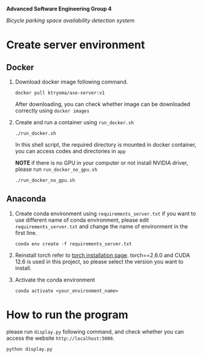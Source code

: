 **Advanced Software Engineering Group 4**

*Bicycle parking space availability detection system*

# Create server environment
## Docker
1.  Download docker image following command.
    
    ```
    docker pull ktryoma/ase-server:v1
    ```
    After downloading, you can check whether image can be downloaded correctly using `docker images`

2. Create and run a container using `run_docker.sh`
    ```
    ./run_docker.sh
    ```
    In this shell script, the required directory is mounted in docker container, you can access codes and directories in `app`

    **NOTE** if there is no GPU in your computer or not install NVIDIA driver, please run `run_docker_no_gpu.sh`
    ```
    ./run_docker_no_gpu.sh
    ```

## Anaconda
1. Create conda environment using `requirements_server.txt`
    if you want to use different name of conda environment, please edit `requirements_server.txt` and change the name of environment in the first line.
    ```
    conda env create -f requirements_server.txt
    ```
2. Reinstall torch refer to [torch installation page](https://pytorch.org/get-started/locally/).
    torch==2.6.0 and CUDA 12.6 is used in this project, so please select the version you want to install.

3. Activate the conda environment
    ```
    conda activate <your_environment_name>
    ```


# How to run the program

please run `display.py` following command, and check whether you can access the website `http://localhost:5000`.
```
python display.py
```